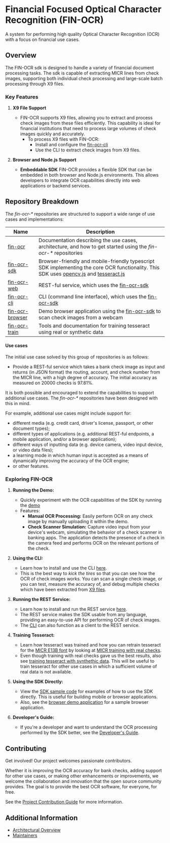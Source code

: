
# Financial Focused Optical Character Recognition (FIN-OCR)

A system for performing high quality Optical Character Recognition (OCR) with a focus on financial use cases.

## Overview

The FIN-OCR sdk is designed to handle a variety of financial document processing tasks. The sdk is capable of extracting MICR lines from check images, supporting both individual check processing and large-scale batch processing through X9 files.

### Key Features

1. **X9 File Support**
   - FIN-OCR supports X9 files, allowing you to extract and process check images from these files efficiently. This capability is ideal for financial institutions that need to process large volumes of check images quickly and accurately.
     - To process X9 files with FIN-OCR:
       - Install and configure the [fin-ocr-cli](https://github.com/discoverfinancial/fin-ocr-cli)
       - Use the CLI to extract check images from X9 files.

2. **Browser and Node.js Support**
   - **Embeddable SDK**
     FIN-OCR provides a flexible SDK that can be embedded in both browser and Node.js environments. This allows developers to integrate OCR capabilities directly into web applications or backend services.

## Repository Breakdown

The *fin-ocr-\** repositories are structured to support a wide range of use cases and implementations:

| Name | Description |
| ---- | ----------- |
| [fin-ocr](https://github.com/discoverfinancial/fin-ocr) | Documentation describing the use cases, architecture, and how to get started using the *fin-ocr-\** repositories |
| [fin-ocr-sdk](https://github.com/discoverfinancial/fin-ocr-sdk) | Browser-friendly and mobile-friendly typescript SDK implementing the core OCR functionality.  This SDK uses [opencv.js](https://github.com/TechStark/opencv-js) and [tesseract.js](https://tesseract.projectnaptha.com/) |
| [fin-ocr-web](https://github.com/discoverfinancial/fin-ocr-web) | REST-ful service, which uses the [fin-ocr-sdk](https://github.com/discoverfinancial/fin-ocr-sdk) |
| [fin-ocr-cli](https://github.com/discoverfinancial/fin-ocr-cli) | CLI (command line interface), which uses the [fin-ocr-sdk](https://github.com/discoverfinancial/fin-ocr-sdk) |
| [fin-ocr-browser](https://github.com/discoverfinancial/fin-ocr-browser) | Demo browser application using the [fin-ocr-sdk](https://github.com/discoverfinancial/fin-ocr-sdk) to scan check images from a webcam |
| [fin-ocr-train](https://github.com/discoverfinancial/fin-ocr-train) | Tools and documentation for training tesseract using real or synthetic data |

#### Use cases
The initial use case solved by this group of repositories is as follows:

* Provide a REST-ful service which takes a bank check image as input and returns (in JSON format) the routing, account, and check number from the MICR line, with a high degree of accuracy.  The initial accuracy as measured on 20000 checks is 97.81%.

It is both possible and encouraged to extend the capabilities to support additional use cases.  The *fin-ocr-\** repositories have been designed with this in mind.

For example, additional use cases might include support for:
* different media (e.g. credit card, driver's license, passport, or other document types);
* different types of applications (e.g. additional REST-ful endpoints, a mobile application, and/or a browser application);
* different ways of inputting data (e.g. device camera, video input device, or video data files);
* a learning mode in which human input is accepted as a means of dynamically improving the accuracy of the OCR engine;
* or other features.

### Exploring FIN-OCR

1. **Running the Demo:**
   - Quickly experiment with the OCR capabilities of the SDK by running the [demo](https://github.com/discoverfinancial/fin-ocr-browser)
   - Features:
     - **Manual OCR Processing:** Easily perform OCR on any check image by manually uploading it within the demo.
     - **Check Scanner Simulation:** Capture video input from your device's webcam, simulating the behavior of a check scanner in banking apps. The application detects the presence of a check in the camera feed and performs OCR on the relevant portions of the check.

2. **Using the CLI:**
   - Learn how to install and use the CLI [here](https://github.com/discoverfinancial/fin-ocr-cli?tab=readme-ov-file#fin-ocr-cli).
   - This is the best way to *kick the tires* so that you can see how the OCR of check images works.  You can scan a single check image, or you can test, measure the accuracy of, and debug multiple checks which have been extracted from [X9 files](https://www.frbservices.org/binaries/content/assets/crsocms/financial-services/check/setup/frb-x937-standards-reference.pdf).

3. **Running the REST Service:**
   - Learn how to install and run the REST service [here](https://github.com/discoverfinancial/fin-ocr-web?tab=readme-ov-file#fin-ocr-web).
   - The REST service makes the SDK usable from any language, providing an easy-to-use API for performing OCR of check images.
   - The [CLI](https://github.com/discoverfinancial/fin-ocr-cli?tab=readme-ov-file#fin-ocr-cli) can also function as a client to the REST service.

4. **Training Tesseract:**
   - Learn how tesseract was trained and how you can retrain tesseract for the [MICR E13B font](https://en.wikipedia.org/wiki/Magnetic_ink_character_recognition#E-13B) by looking at [MICR training with real checks](https://github.com/discoverfinancial/fin-ocr-train/blob/main/real/README.md#micr-training-with-real-checks).
   - Even though training with real checks gave us the best results, also see [training tesseract with synthethic data](https://github.com/discoverfinancial/fin-ocr-train/blob/main/synthetic/README.md#tesseract-auto-training).  This will be useful to train tesseract for other use cases in which a sufficient volume of real data is not available.

5. **Using the SDK Directly:**
   - View the [SDK sample code](https://github.com/discoverfinancial/fin-ocr-sdk?tab=readme-ov-file#sample-code) for examples of how to use the SDK directly. This is useful for building mobile or browser applications.
   - Also, see the [browser demo application](https://github.com/discoverfinancial/fin-ocr-browser?tab=readme-ov-file#fin-ocr-browser-based-demo-application) for a sample browser application.

6. **Developer's Guide:**
   - If you're a developer and want to understand the OCR processing performed by the SDK better, see the [Developer's Guide](./DEV_GUIDE.md).

## Contributing

Get involved!  Our project welcomes passionate contributors.

Whether it is improving the OCR accuracy for bank checks, adding support for other use cases, or making other enhancements or improvements, we welcome the collaboration and innovation that the open source community provides.  The goal is to provide the best OCR software, for everyone, for free.

See the [Project Contribution Guide](./CONTRIBUTE.md) for more information.

## Additional Information

* [Architectural Overview](./ARCHITECTURE.md)
* [Maintainers](./MAINTAINERS.md)
